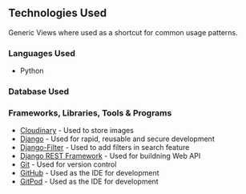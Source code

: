## Technologies Used

Generic Views where used as a shortcut for common usage patterns.

### Languages Used

- Python


### Database Used


### Frameworks, Libraries, Tools & Programs

- [Cloudinary](https://cloudinary.com/) - Used to store images
- [Django](https://www.djangoproject.com/) - Used for rapid, reusable and secure development
- [Django-Filter](https://django-filter.readthedocs.io/en/stable/) - Used to add filters in search feature
- [Django REST Framework](https://www.django-rest-framework.org/) - Used for buildning Web API
- [Git](https://git-scm.com/) - Used for version control
- [GitHub](https://github.com/) - Used as the IDE for development
- [GitPod](https://www.gitpod.io/) - Used as the IDE for development